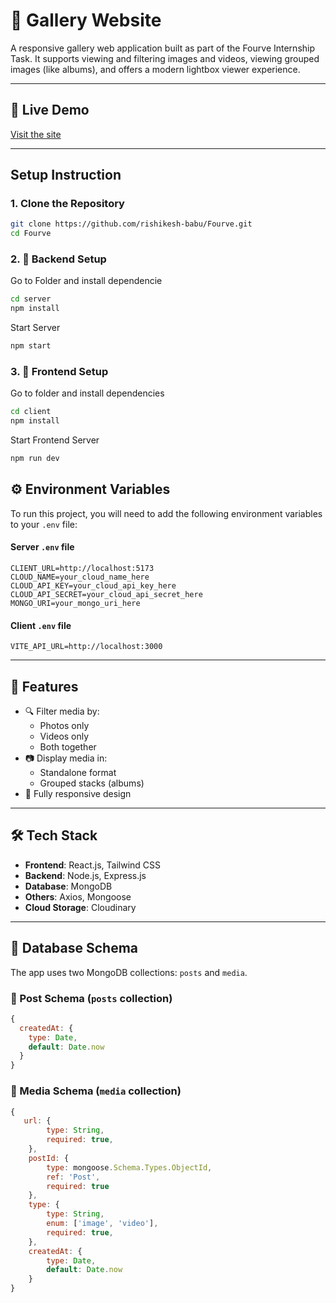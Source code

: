 # 📸 Gallery Website 

A responsive gallery web application built as part of the Fourve Internship Task. It supports viewing and filtering images and videos, viewing grouped images (like albums), and offers a modern lightbox viewer experience.

---
## 🔗 Live Demo

[Visit the site](https://your-live-demo-url.com)

---
## Setup Instruction

### 1. Clone the Repository

```sh
git clone https://github.com/rishikesh-babu/Fourve.git
cd Fourve
```

### 2. 🧩 Backend Setup

Go to Folder and install dependencie
```sh
cd server
npm install
```

Start Server
```sh
npm start
```

### 3. 🎨 Frontend Setup

Go to folder and install dependencies
```sh
cd client
npm install 
```

Start Frontend Server
```sh
npm run dev
```

## ⚙️ Environment Variables
To run this project, you will need to add the following environment variables to your `.env` file:
#### Server  `.env` file
```env
CLIENT_URL=http://localhost:5173
CLOUD_NAME=your_cloud_name_here
CLOUD_API_KEY=your_cloud_api_key_here
CLOUD_API_SECRET=your_cloud_api_secret_here
MONGO_URI=your_mongo_uri_here
```

#### Client  `.env` file
```env
VITE_API_URL=http://localhost:3000
```

---
## 🚀 Features

- 🔍 Filter media by:
  - Photos only
  - Videos only
  - Both together
- 📷 Display media in:
  - Standalone format
  - Grouped stacks (albums)
- 📱 Fully responsive design

---

## 🛠️ Tech Stack

- **Frontend**: React.js, Tailwind CSS
- **Backend**: Node.js, Express.js
- **Database**: MongoDB
- **Others**: Axios, Mongoose
- **Cloud Storage**: Cloudinary

---

## 🧱 Database Schema

The app uses two MongoDB collections: `posts` and `media`.

### 📄 Post Schema (`posts` collection)
```js
{
  createdAt: {
    type: Date,
    default: Date.now
  }
}
```

### 📄 Media Schema (`media` collection)
```js
{
   url: {
        type: String, 
        required: true,
    },
    postId: {
        type: mongoose.Schema.Types.ObjectId, 
        ref: 'Post', 
        required: true
    }, 
    type: {
        type: String, 
        enum: ['image', 'video'], 
        required: true,
    }, 
    createdAt: {
        type: Date, 
        default: Date.now
    }
}
```
